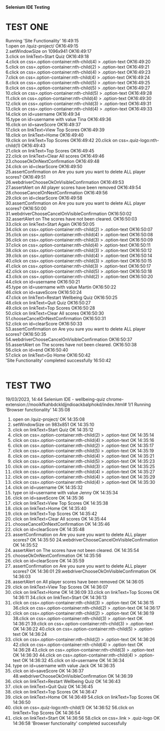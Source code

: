 
**Selenium IDE Testing**


TEST ONE
========
Running 'Site Functionality' 16:49:15<br>
1.open on /quiz-project/ OK16:49:15<br>
2.setWindowSize on 1096x941 OK16:49:17<br>
3.click on linkText=Start Quiz OK16:49:18<br>
4.click on css=.option-container:nth-child(4) > .option-text OK16:49:20<br>
5.click on css=.option-container:nth-child(2) > .option-text OK16:49:21<br>
6.click on css=.option-container:nth-child(4) > .option-text OK16:49:23<br>
7.click on css=.option-container:nth-child(4) > .option-text OK16:49:24<br>
8.click on css=.option-container:nth-child(5) > .option-text OK16:49:25<br>
9.click on css=.option-container:nth-child(5) > .option-text OK16:49:27<br>
10.click on css=.option-container:nth-child(5) > .option-text OK16:49:28<br>
11.click on css=.option-container:nth-child(4) > .option-text OK16:49:30<br>
12.click on css=.option-container:nth-child(3) > .option-text OK16:49:31<br>
13.click on css=.option-container:nth-child(4) > .option-text OK16:49:33<br>
14.click on id=username OK16:49:34<br>
15.type on id=username with value Tina OK16:49:36<br>
16.click on id=saveScore OK16:49:37<br>
17.click on linkText=View Top Scores OK16:49:39<br>
18.click on linkText=Home OK16:49:40<br>
19.click on linkText=Top Scores OK16:49:42
20.click on css=.quiz-logo:nth-child(1) OK16:49:43<br>
21.click on linkText=Top Scores OK16:49:45<br>
22.click on linkText=Clear All scores OK16:49:46<br>
23.chooseOkOnNextConfirmation OK16:49:48<br>
24.click on id=clearScore OK16:49:50<br>
25.assertConfirmation on Are you sure you want to delete ALL player scores? OK16:49:51<br>
26.webdriverChooseOkOnVisibleConfirmation OK16:49:53<br>
27.assertAlert on All player scores have been removed OK16:49:54<br>
28.chooseCancelOnNextConfirmation OK16:49:56<br>
29.click on id=clearScore OK16:49:58<br>
30.assertConfirmation on Are you sure you want to delete ALL player scores? OK16:50:00<br>
31.webdriverChooseCancelOnVisibleConfirmation OK16:50:02<br>
32.assertAlert on The scores have not been cleared. OK16:50:03<br>
33.click on linkText=Start Again OK16:50:05<br>
34.click on css=.option-container:nth-child(2) > .option-text OK16:50:07<br>
35.click on css=.option-container:nth-child(4) > .option-text OK16:50:08<br>
36.click on css=.option-container:nth-child(3) > .option-text OK16:50:09<br>
37.click on css=.option-container:nth-child(4) > .option-text OK16:50:11<br>
38.click on css=.option-container:nth-child(3) > .option-text OK16:50:12<br>
39.click on css=.option-container:nth-child(4) > .option-text OK16:50:14<br>
40.click on css=.option-container:nth-child(3) > .option-text OK16:50:15<br>
41.click on css=.option-container:nth-child(3) > .option-text OK16:50:17<br>
42.click on css=.option-container:nth-child(5) > .option-text OK16:50:18<br>
43.click on css=.option-container:nth-child(2) > .option-text OK16:50:20<br>
44.click on id=username OK16:50:21<br>
45.type on id=username with value Martin OK16:50:22<br>
46.click on id=saveScore OK16:50:24<br>
47.click on linkText=Restart Wellbeing Quiz OK16:50:25<br>
48.click on linkText=Quit Quiz OK16:50:27<br>
49.click on linkText=Top Scores OK16:50:28<br>
50.click on linkText=Clear All scores OK16:50:30<br>
51.chooseCancelOnNextConfirmation OK16:50:31<br>
52.click on id=clearScore OK16:50:33<br>
53.assertConfirmation on Are you sure you want to delete ALL player scores? OK16:50:35<br>
54.webdriverChooseCancelOnVisibleConfirmation OK16:50:37<br>
55.assertAlert on The scores have not been cleared. OK16:50:38<br>
56.click on id=end OK16:50:40<br>
57.click on linkText=Go Home OK16:50:42<br>
'Site Functionality' completed successfully 16:50:42<br>
<br>




TEST TWO
========
19/03/2023, 14:44 Selenium IDE - wellbeing-quiz
chrome-extension://mooikfkahbdckldjjndioackbalphokd/index.html# 1/1
Running 'Browser functionality' 14:35:08
1. open on /quiz-project/ OK 14:35:08
2. setWindowSize on 983x851 OK 14:35:10
3. click on linkText=Start Quiz OK 14:35:12
4. click on css=.option-container:nth-child(2) > .option-text OK 14:35:14
5. click on css=.option-container:nth-child(4) > .option-text OK 14:35:16
6. click on css=.option-container:nth-child(2) > .option-text OK 14:35:17
7. click on css=.option-container:nth-child(5) > .option-text OK 14:35:19
8. click on css=.option-container:nth-child(4) > .option-text OK 14:35:21
9. click on css=.option-container:nth-child(5) > .option-text OK 14:35:23
10. click on css=.option-container:nth-child(3) > .option-text OK 14:35:25
11. click on css=.option-container:nth-child(4) > .option-text OK 14:35:27
12. click on css=.option-container:nth-child(4) > .option-text OK 14:35:29
13. click on css=.option-container:nth-child(4) > .option-text OK 14:35:30
14. click on id=username OK 14:35:32
15. type on id=username with value Jenny OK 14:35:34
16. click on id=saveScore OK 14:35:36
17. click on linkText=View Top Scores OK 14:35:38
18. click on linkText=Home OK 14:35:40
19. click on linkText=Top Scores OK 14:35:42
20. click on linkText=Clear All scores OK 14:35:44
21. chooseCancelOnNextConfirmation OK 14:35:46
22. click on id=clearScore OK 14:35:48
23. assertConfirmation on Are you sure you want to delete ALL player scores? OK 14:35:50
24.webdriverChooseCancelOnVisibleConfirmation OK 14:35:52
25. assertAlert on The scores have not been cleared. OK 14:35:54
26. chooseOkOnNextConfirmation OK 14:35:56
27. click on id=clearScore OK 14:35:59
28. assertConfirmation on Are you sure you want to delete ALL player scores? OK 14:36:01
29.webdriverChooseOkOnVisibleConfirmation OK 14:36:03
30. assertAlert on All player scores have been removed OK 14:36:05
31. click on linkText=View Top Scores OK 14:36:07
32. click on linkText=Home OK 14:36:09
33.click on linkText=Top Scores OK 14:36:11
34.click on linkText=Start OK 14:36:13
35. click on css=.option-container:nth-child(3) > .option-text OK 14:36:15
36.click on css=.option-container:nth-child(2) > .option-text OK 14:36:17
37. click on css=.option-container:nth-child(2) > .option-text OK 14:36:19
38.click on css=.option-container:nth-child(3) > .option-text OK 14:36:21
39.click on css=.option-container:nth-child(3) > .option-text OK 14:36:22
40.click on css=.option-container:nth-child(5) > .option-text OK 14:36:24
41. click on css=.option-container:nth-child(2) > .option-text OK 14:36:26
42.click on css=.option-container:nth-child(4) > .option-text OK 14:36:28
43.click on css=.option-container:nth-child(3) > .option-text OK 14:36:30
44.click on css=.option-container:nth-child(4) > .option-text OK 14:36:32
45.click on id=username OK 14:36:34
46. type on id=username with value Jack OK 14:36:35
47. click on id=saveScore OK 14:36:37
48.webdriverChooseOkOnVisibleConfirmation OK 14:36:39
50. click on linkText=Restart Wellbeing Quiz OK 14:36:43
51. click on linkText=Quit Quiz OK 14:36:45
52. click on linkText=Top Scores OK 14:36:47
53. click on linkText=Home OK 14:36:49
54.click on linkText=Top Scores OK 14:36:50
55. click on css=.quiz-logo:nth-child(1) OK 14:36:52
56.click on linkText=Top Scores OK 14:36:54
57. click on linkText=Start OK 14:36:56
58.click on css=.link > .quiz-logo OK 14:36:58
'Browser functionality' completed successfully
